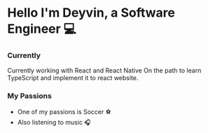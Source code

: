 # Hello I'm Deyvin, a Software Engineer  💻

### Currently
Currently working with React and React Native 
On the path to learn TypeScript and implement it to react website.

### My Passions
- One of my passions is Soccer ⚽️
- Also listening to music 🎧
